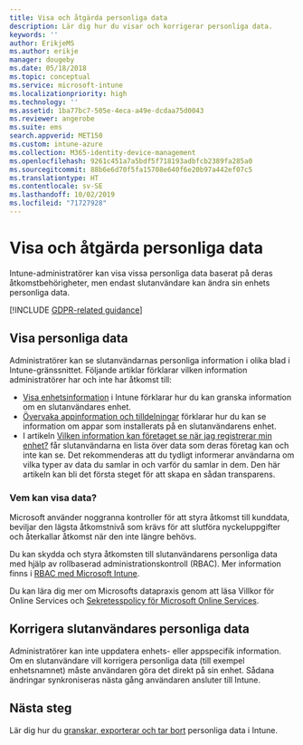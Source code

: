 ```yaml
---
title: Visa och åtgärda personliga data
description: Lär dig hur du visar och korrigerar personliga data.
keywords: ''
author: ErikjeMS
ms.author: erikje
manager: dougeby
ms.date: 05/18/2018
ms.topic: conceptual
ms.service: microsoft-intune
ms.localizationpriority: high
ms.technology: ''
ms.assetid: 1ba77bc7-505e-4eca-a49e-dcdaa75d0043
ms.reviewer: angerobe
ms.suite: ems
search.appverid: MET150
ms.custom: intune-azure
ms.collection: M365-identity-device-management
ms.openlocfilehash: 9261c451a7a5bdf5f718193adbfcb2389fa285a0
ms.sourcegitcommit: 88b6e6d70f5fa15708e640f6e20b97a442ef07c5
ms.translationtype: HT
ms.contentlocale: sv-SE
ms.lasthandoff: 10/02/2019
ms.locfileid: "71727928"
---
```

# <a name="view-and-correct-personal-data"></a>Visa och åtgärda personliga data

Intune-administratörer kan visa vissa personliga data baserat på deras åtkomstbehörigheter, men endast slutanvändare kan ändra sin enhets personliga data.

[!INCLUDE [GDPR-related guidance](../includes/gdpr-dsr-and-stp-note.md)]


## <a name="view-personal-data"></a>Visa personliga data

Administratörer kan se slutanvändarnas personliga information i olika blad i Intune-gränssnittet. Följande artiklar förklarar vilken information administratörer har och inte har åtkomst till:
- [Visa enhetsinformation](../remote-actions/device-inventory.md) i Intune förklarar hur du kan granska information om en slutanvändares enhet.
- [Övervaka appinformation och tilldelningar](../apps/apps-monitor.md) förklarar hur du kan se information om appar som installerats på en slutanvändarens enhet.
- I artikeln [Vilken information kan företaget se när jag registrerar min enhet?](https://docs.microsoft.com/intune-user-help/what-info-can-your-company-see-when-you-enroll-your-device-in-intune) får slutanvändarna en lista över data som deras företag kan och inte kan se. Det rekommenderas att du tydligt informerar användarna om vilka typer av data du samlar in och varför du samlar in dem. Den här artikeln kan bli det första steget för att skapa en sådan transparens.

### <a name="who-can-view-the-data"></a>Vem kan visa data?

Microsoft använder noggranna kontroller för att styra åtkomst till kunddata, beviljar den lägsta åtkomstnivå som krävs för att slutföra nyckeluppgifter och återkallar åtkomst när den inte längre behövs. 

Du kan skydda och styra åtkomsten till slutanvändarens personliga data med hjälp av rollbaserad administrationskontroll (RBAC). Mer information finns i [RBAC med Microsoft Intune](../fundamentals/role-based-access-control.md).

Du kan lära dig mer om Microsofts datapraxis genom att läsa Villkor för Online Services och [Sekretesspolicy för Microsoft Online Services](http://go.microsoft.com/fwlink/p/?linkid=131004&clcid=0x409). 

## <a name="correct-end-user-personal-data"></a>Korrigera slutanvändares personliga data

Administratörer kan inte uppdatera enhets- eller appspecifik information. Om en slutanvändare vill korrigera personliga data (till exempel enhetsnamnet) måste användaren göra det direkt på sin enhet. Sådana ändringar synkroniseras nästa gång användaren ansluter till Intune.


## <a name="next-steps"></a>Nästa steg

Lär dig hur du [granskar, exporterar och tar bort](privacy-data-audit-export-delete.md) personliga data i Intune.

